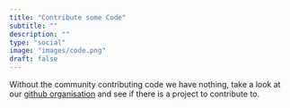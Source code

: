 ```yaml
---
title: "Contribute some Code"
subtitle: ""
description: ""
type: "social"
image: "images/code.png"
draft: false
---
```


Without the community contributing code we have nothing, take a look at our [github organisation](https://github.com/artemiscloud)
and see if there is a project to contribute to.